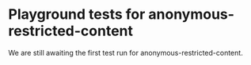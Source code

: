 # Playground tests for anonymous-restricted-content
We are still awaiting the first test run for anonymous-restricted-content.
